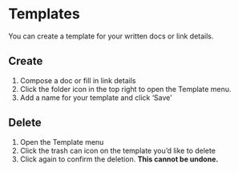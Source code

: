 # Templates

You can create a template for your written docs or link details.

## Create


1. Compose a doc or fill in link details
2. Click the folder icon in the top right to open the Template menu.
3. Add a name for your template and click ‘Save’

## Delete


1. Open the Template menu
2. Click the trash can icon on the template you’d like to delete
3. Click again to confirm the deletion. **This cannot be undone.**



